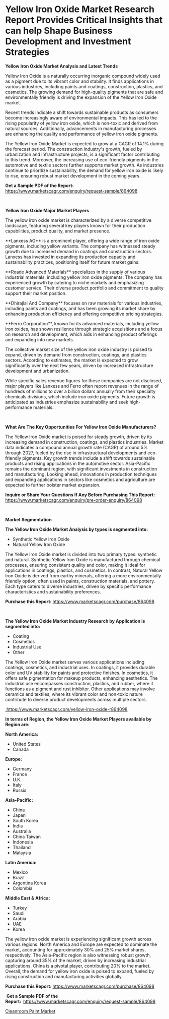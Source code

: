<p><h1>Yellow Iron Oxide Market Research Report Provides Critical Insights that can help Shape Business Development and Investment Strategies</h1></p><p><strong>Yellow Iron Oxide Market Analysis and Latest Trends</strong></p>
<p><p>Yellow Iron Oxide is a naturally occurring inorganic compound widely used as a pigment due to its vibrant color and stability. It finds applications in various industries, including paints and coatings, construction, plastics, and cosmetics. The growing demand for high-quality pigments that are safe and environmentally friendly is driving the expansion of the Yellow Iron Oxide market.</p><p>Recent trends indicate a shift towards sustainable products as consumers become increasingly aware of environmental impacts. This has led to the rising popularity of yellow iron oxide, which is non-toxic and derived from natural sources. Additionally, advancements in manufacturing processes are enhancing the quality and performance of yellow iron oxide pigments.</p><p>The Yellow Iron Oxide Market is expected to grow at a CAGR of 14.1% during the forecast period. The construction industry's growth, fueled by urbanization and infrastructure projects, is a significant factor contributing to this trend. Moreover, the increasing use of eco-friendly pigments in the automotive and textile sectors further supports market growth. As industries continue to prioritize sustainability, the demand for yellow iron oxide is likely to rise, ensuring robust market development in the coming years.</p></p>
<p><strong>Get a Sample PDF of the Report:&nbsp;</strong> <a href="https://www.marketscagr.com/enquiry/request-sample/864098?utm_campaign=3552&utm_medium=2&utm_source=Github&utm_content=ia&utm_term=01042025&utm_id=yellow-iron-oxide">https://www.marketscagr.com/enquiry/request-sample/864098</a></p>
<p>&nbsp;</p>
<p><strong>Yellow Iron Oxide Major Market Players</strong></p>
<p><p>The yellow iron oxide market is characterized by a diverse competitive landscape, featuring several key players known for their production capabilities, product quality, and market presence. </p><p>**Lanxess AG** is a prominent player, offering a wide range of iron oxide pigments, including yellow variants. The company has witnessed steady growth due to increased demand in coatings and construction sectors. Lanxess has invested in expanding its production capacity and sustainability practices, positioning itself for future market gains.</p><p>**Reade Advanced Materials** specializes in the supply of various industrial materials, including yellow iron oxide pigments. The company has experienced growth by catering to niche markets and emphasizing customer service. Their diverse product portfolio and commitment to quality support their market position.</p><p>**Dhirajlal And Company** focuses on raw materials for various industries, including paints and coatings, and has been growing its market share by enhancing production efficiency and offering competitive pricing strategies.</p><p>**Ferro Corporation**, known for its advanced materials, including yellow iron oxides, has shown resilience through strategic acquisitions and a focus on research and development, which aids in enhancing product offerings and expanding into new markets.</p><p>The collective market size of the yellow iron oxide industry is poised to expand, driven by demand from construction, coatings, and plastics sectors. According to estimates, the market is expected to grow significantly over the next few years, driven by increased infrastructure development and urbanization.</p><p>While specific sales revenue figures for these companies are not disclosed, major players like Lanxess and Ferro often report revenues in the range of hundreds of millions to over a billion dollars annually from their specialty chemicals divisions, which include iron oxide pigments. Future growth is anticipated as industries emphasize sustainability and seek high-performance materials.</p></p>
<p>&nbsp;</p>
<p><strong>What Are The Key Opportunities For Yellow Iron Oxide Manufacturers?</strong></p>
<p><p>The Yellow Iron Oxide market is poised for steady growth, driven by its increasing demand in construction, coatings, and plastics industries. Market data indicates a compound annual growth rate (CAGR) of around 5% through 2027, fueled by the rise in infrastructural developments and eco-friendly pigments. Key growth trends include a shift towards sustainable products and rising applications in the automotive sector. Asia-Pacific remains the dominant region, with significant investments in construction and manufacturing. Looking ahead, innovations in production techniques and expanding applications in sectors like cosmetics and agriculture are expected to further bolster market expansion.</p></p>
<p><strong>Inquire or Share Your Questions If Any Before Purchasing This Report:</strong> <a href="https://www.marketscagr.com/enquiry/pre-order-enquiry/864098?utm_campaign=3552&utm_medium=2&utm_source=Github&utm_content=ia&utm_term=01042025&utm_id=yellow-iron-oxide">https://www.marketscagr.com/enquiry/pre-order-enquiry/864098</a></p>
<p>&nbsp;</p>
<p><strong>Market Segmentation</strong></p>
<p><strong>The Yellow Iron Oxide Market Analysis by types is segmented into:</strong></p>
<p><ul><li>Synthetic Yellow Iron Oxide</li><li>Natural Yellow Iron Oxide</li></ul></p>
<p><p>The Yellow Iron Oxide market is divided into two primary types: synthetic and natural. Synthetic Yellow Iron Oxide is manufactured through chemical processes, ensuring consistent quality and color, making it ideal for applications in coatings, plastics, and cosmetics. In contrast, Natural Yellow Iron Oxide is derived from earthy minerals, offering a more environmentally friendly option, often used in paints, construction materials, and pottery. Each type caters to diverse industries, driven by specific performance characteristics and sustainability preferences.</p></p>
<p><strong>Purchase this Report:&nbsp;</strong><a href="https://www.marketscagr.com/purchase/864098?utm_campaign=3552&utm_medium=2&utm_source=Github&utm_content=ia&utm_term=01042025&utm_id=yellow-iron-oxide">https://www.marketscagr.com/purchase/864098</a></p>
<p>&nbsp;</p>
<p><strong>The Yellow Iron Oxide Market Industry Research by Application is segmented into:</strong></p>
<p><ul><li>Coating</li><li>Cosmetics</li><li>Industrial Use</li><li>Other</li></ul></p>
<p><p>The Yellow Iron Oxide market serves various applications including coatings, cosmetics, and industrial uses. In coatings, it provides durable color and UV stability for paints and protective finishes. In cosmetics, it offers safe pigmentation for makeup products, enhancing aesthetics. The industrial use encompasses construction, plastics, and rubber, where it functions as a pigment and rust inhibitor. Other applications may involve ceramics and textiles, where its vibrant color and non-toxic nature contribute to diverse product developments across multiple sectors.</p></p>
<p><a href="https://www.marketscagr.com/yellow-iron-oxide-r864098?utm_campaign=3552&utm_medium=2&utm_source=Github&utm_content=ia&utm_term=01042025&utm_id=yellow-iron-oxide">&nbsp;https://www.marketscagr.com/yellow-iron-oxide-r864098</a></p>
<p><strong>In terms of Region, the Yellow Iron Oxide Market Players available by Region are:</strong></p>
<p>
    <p> <strong> North America: </strong>
        <ul>
            <li>United States</li>
            <li>Canada</li>
        </ul>
        </p> 
    <p> <strong> Europe: </strong>
        <ul>
            <li>Germany</li>
            <li>France</li>
            <li>U.K.</li>
            <li>Italy</li>
            <li>Russia</li>
        </ul>
        </p> 
    <p> <strong> Asia-Pacific: </strong>
        <ul>
            <li>China</li>
            <li>Japan</li>
            <li>South Korea</li>
            <li>India</li>
            <li>Australia</li>
            <li>China Taiwan</li>
            <li>Indonesia</li>
            <li>Thailand</li>
            <li>Malaysia</li>
        </ul>
        </p> 
    <p> <strong> Latin America: </strong>
        <ul>
            <li>Mexico</li>
            <li>Brazil</li>
            <li>Argentina Korea</li>
            <li>Colombia</li>
        </ul>
        </p> 
    <p> <strong> Middle East & Africa: </strong>
        <ul>
            <li>Turkey</li>
            <li>Saudi</li>
            <li>Arabia</li>
            <li>UAE</li>
            <li>Korea</li>
        </ul>
    </p>
    </p>
<p><p>The yellow iron oxide market is experiencing significant growth across various regions. North America and Europe are expected to dominate the market, accounting for approximately 30% and 25% market shares, respectively. The Asia-Pacific region is also witnessing robust growth, capturing around 35% of the market, driven by increasing industrial applications. China is a pivotal player, contributing 20% to the market. Overall, the demand for yellow iron oxide is poised to expand, fueled by rising construction and manufacturing activities globally.</p></p>
<p><strong>Purchase this Report: </strong><a href="https://www.marketscagr.com/purchase/864098?utm_campaign=3552&utm_medium=2&utm_source=Github&utm_content=ia&utm_term=01042025&utm_id=yellow-iron-oxide">https://www.marketscagr.com/purchase/864098</a></p>
<p>&nbsp;<strong>Get a Sample PDF of the Report:&nbsp;&nbsp;</strong><a href="https://www.marketscagr.com/enquiry/request-sample/864098?utm_campaign=3552&utm_medium=2&utm_source=Github&utm_content=ia&utm_term=01042025&utm_id=yellow-iron-oxide">https://www.marketscagr.com/enquiry/request-sample/864098</a></p>
<p><strong></strong></p>
<p><p><a href="https://github.com/plawragarile/Market-Research-Report-List-1/blob/main/cleanroom-paint-market.md?utm_campaign=3552&utm_medium=2&utm_source=Github&utm_content=ia&utm_term=01042025&utm_id=yellow-iron-oxide">Cleanroom Paint Market</a></p></p>
